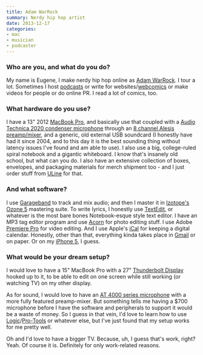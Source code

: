 ```yaml
---
title: Adam WarRock
summary: Nerdy hip hop artist
date: 2013-12-17
categories:
- mac
- musician
- podcaster
---
```


### Who are you, and what do you do?

My name is Eugene, I make nerdy hip hop online as [Adam WarRock](http://www.adamwarrock.com "Eugene's website."). I tour a lot. Sometimes I host [podcasts](http://onipress.tumblr.com/post/68172411519/oni-press-podcast-show-notes-11-25-13-runtime "A podcast episode by Eugene.z") or write for websites/[webcomics](http://www.letsbefriendsagain.com/ "A webcomic that Eugene writes for.") or make videos for people or do online PR. I read a lot of comics, too. 

### What hardware do you use?

I have a 13" 2012 [MacBook Pro][macbook-pro], and basically use that coupled with a [Audio Technica 2020 condenser microphone][at2020] through an [8 channel Alesis preamp/mixer][multimix-8], and a generic, old external USB soundcard (I honestly have had it since 2004, and to this day it is the best sounding thing without latency issues I've found and am able to use). I also use a big, college-ruled spiral notebook and a gigantic whiteboard. I know that's insanely old school, but what can you do. I also have an extensive collection of boxes, envelopes, and packaging materials for merch shipment too - and I just order stuff from [ULine](http://www.uline.com/ "A shipping supply website.") for that. 

### And what software?

I use [Garageband][] to track and mix audio; and then I master it in [Izotope's Ozone 5][ozone] mastering suite. To write lyrics, I honestly use [TextEdit][], or whatever is the most bare bones Notebook-esque style text editor. I have an MP3 tag editor program and use [Acorn][] for photo editing stuff. I use Adobe [Premiere Pro][premiere-pro] for video editing. And I use Apple's [iCal][] for keeping a digital calendar. Honestly, other than that, everything kinda takes place in [Gmail][] or on paper. Or on my [iPhone 5][iphone-5], I guess.

### What would be your dream setup?

I would love to have a 15" MacBook Pro with a 27" [Thunderbolt Display][thunderbolt-display] hooked up to it, to be able to edit on one screen while still working (or watching TV) on my other display. 

As for sound, I would love to have an [AT 4000 series microphone][4000-series] with a more fully featured preamp-mixer. But something tells me having a $700 microphone before I have the software and peripherals to support it would be a waste of money. So I guess in that vein, I'd love to learn how to use [Logic][]/[Pro-Tools][] or whatever else, but I've just found that my setup works for me pretty well. 

Oh and I'd love to have a bigger TV. Because, uh, I guess that's work, right? Yeah. Of course it is. Definitely for only work-related reasons.

[4000-series]: http://web.archive.org/web/20220707070145/https://www.audio-technica.com/en-us/4000-series "A wireless microphone system."
[acorn]: https://flyingmeat.com/acorn/ "An image editor for the Mac."
[at2020]: http://web.archive.org/web/20230328040440/https://www.audio-technica.com/en-us/at2020-usb "A USB digital microphone."
[garageband]: https://www.apple.com/mac/garageband/ "An audio recording and editing tool for the Mac."
[gmail]: https://en.wikipedia.org/wiki/Gmail "Web-based email."
[ical]: https://en.wikipedia.org/wiki/Calendar_(Apple) "The calendar software included with macOS."
[iphone-5]: https://en.wikipedia.org/wiki/IPhone_5 "A smartphone."
[logic]: https://www.saleae.com/ "A hardware debugger."
[macbook-pro]: https://www.apple.com/macbook-pro/ "A laptop."
[multimix-8]: http://web.archive.org/web/20151027001614/http://www.alesis.com:80/multimix8usb "A USB audio interface/mixer."
[ozone]: https://www.izotope.com/en/products/ozone.html "A mastering system plugin."
[premiere-pro]: https://en.wikipedia.org/wiki/Adobe_Premiere_Pro "A video editing suite."
[pro-tools]: http://web.archive.org/web/20210228001648/https://www.avid.com/en/pro-tools "Audio editing and processing software."
[textedit]: http://web.archive.org/web/20200525165141/https://support.apple.com/en-us/HT2523 "A text editor included with Mac OS X."
[thunderbolt-display]: https://www.apple.com/displays/ "A Thunderbolt-powered monitor."
